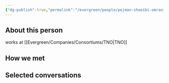 ```yaml
---
{"dg-publish":true,"permalink":"/evergreen/people/pejman-shoeibi-omrani/","title":"Senior Scientist","tags":["people","geo_eco"]}
---
```


## About this person
works at [[Evergreen/Companies/Consortiums/TNO\|TNO]]


## How we met


## Selected conversations
